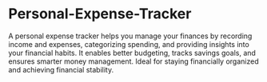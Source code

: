 # Personal-Expense-Tracker
A personal expense tracker helps you manage your finances by recording income and expenses, categorizing spending, and providing insights into your financial habits. It enables better budgeting, tracks savings goals, and ensures smarter money management. Ideal for staying financially organized and achieving financial stability.
